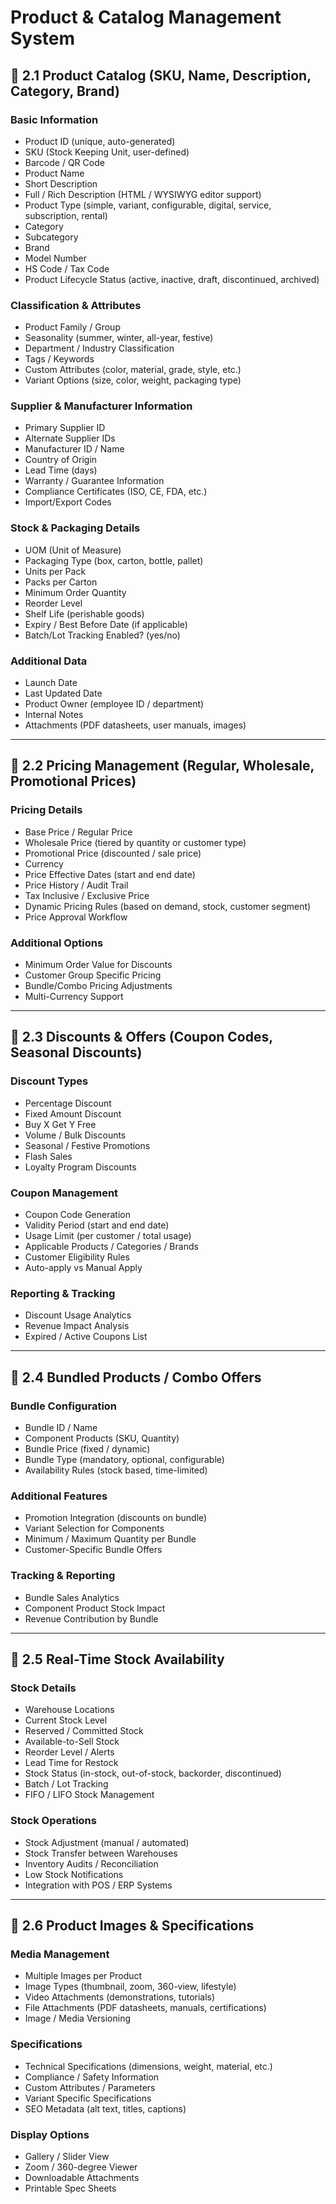 # Product & Catalog Management System

## 🔹 2.1 Product Catalog (SKU, Name, Description, Category, Brand)

### Basic Information
- Product ID (unique, auto-generated)
- SKU (Stock Keeping Unit, user-defined)
- Barcode / QR Code
- Product Name
- Short Description
- Full / Rich Description (HTML / WYSIWYG editor support)
- Product Type (simple, variant, configurable, digital, service, subscription, rental)
- Category
- Subcategory
- Brand
- Model Number
- HS Code / Tax Code
- Product Lifecycle Status (active, inactive, draft, discontinued, archived)

### Classification & Attributes
- Product Family / Group
- Seasonality (summer, winter, all-year, festive)
- Department / Industry Classification
- Tags / Keywords
- Custom Attributes (color, material, grade, style, etc.)
- Variant Options (size, color, weight, packaging type)

### Supplier & Manufacturer Information
- Primary Supplier ID
- Alternate Supplier IDs
- Manufacturer ID / Name
- Country of Origin
- Lead Time (days)
- Warranty / Guarantee Information
- Compliance Certificates (ISO, CE, FDA, etc.)
- Import/Export Codes

### Stock & Packaging Details
- UOM (Unit of Measure)
- Packaging Type (box, carton, bottle, pallet)
- Units per Pack
- Packs per Carton
- Minimum Order Quantity
- Reorder Level
- Shelf Life (perishable goods)
- Expiry / Best Before Date (if applicable)
- Batch/Lot Tracking Enabled? (yes/no)

### Additional Data
- Launch Date
- Last Updated Date
- Product Owner (employee ID / department)
- Internal Notes
- Attachments (PDF datasheets, user manuals, images)

---

## 🔹 2.2 Pricing Management (Regular, Wholesale, Promotional Prices)

### Pricing Details
- Base Price / Regular Price
- Wholesale Price (tiered by quantity or customer type)
- Promotional Price (discounted / sale price)
- Currency
- Price Effective Dates (start and end date)
- Price History / Audit Trail
- Tax Inclusive / Exclusive Price
- Dynamic Pricing Rules (based on demand, stock, customer segment)
- Price Approval Workflow

### Additional Options
- Minimum Order Value for Discounts
- Customer Group Specific Pricing
- Bundle/Combo Pricing Adjustments
- Multi-Currency Support

---

## 🔹 2.3 Discounts & Offers (Coupon Codes, Seasonal Discounts)

### Discount Types
- Percentage Discount
- Fixed Amount Discount
- Buy X Get Y Free
- Volume / Bulk Discounts
- Seasonal / Festive Promotions
- Flash Sales
- Loyalty Program Discounts

### Coupon Management
- Coupon Code Generation
- Validity Period (start and end date)
- Usage Limit (per customer / total usage)
- Applicable Products / Categories / Brands
- Customer Eligibility Rules
- Auto-apply vs Manual Apply

### Reporting & Tracking
- Discount Usage Analytics
- Revenue Impact Analysis
- Expired / Active Coupons List

---

## 🔹 2.4 Bundled Products / Combo Offers

### Bundle Configuration
- Bundle ID / Name
- Component Products (SKU, Quantity)
- Bundle Price (fixed / dynamic)
- Bundle Type (mandatory, optional, configurable)
- Availability Rules (stock based, time-limited)

### Additional Features
- Promotion Integration (discounts on bundle)
- Variant Selection for Components
- Minimum / Maximum Quantity per Bundle
- Customer-Specific Bundle Offers

### Tracking & Reporting
- Bundle Sales Analytics
- Component Product Stock Impact
- Revenue Contribution by Bundle

---

## 🔹 2.5 Real-Time Stock Availability

### Stock Details
- Warehouse Locations
- Current Stock Level
- Reserved / Committed Stock
- Available-to-Sell Stock
- Reorder Level / Alerts
- Lead Time for Restock
- Stock Status (in-stock, out-of-stock, backorder, discontinued)
- Batch / Lot Tracking
- FIFO / LIFO Stock Management

### Stock Operations
- Stock Adjustment (manual / automated)
- Stock Transfer between Warehouses
- Inventory Audits / Reconciliation
- Low Stock Notifications
- Integration with POS / ERP Systems

---

## 🔹 2.6 Product Images & Specifications

### Media Management
- Multiple Images per Product
- Image Types (thumbnail, zoom, 360-view, lifestyle)
- Video Attachments (demonstrations, tutorials)
- File Attachments (PDF datasheets, manuals, certifications)
- Image / Media Versioning

### Specifications
- Technical Specifications (dimensions, weight, material, etc.)
- Compliance / Safety Information
- Custom Attributes / Parameters
- Variant Specific Specifications
- SEO Metadata (alt text, titles, captions)

### Display Options
- Gallery / Slider View
- Zoom / 360-degree Viewer
- Downloadable Attachments
- Printable Spec Sheets

